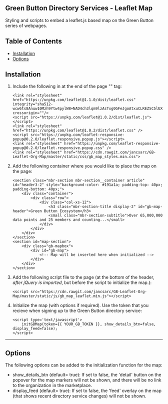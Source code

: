 Green Button Directory Services - Leaflet Map
------------------------

Styling and scripts to embed a leaflet.js based map on the Green Button series of webpages.

Table of Contents
-----------------

- [Installation](#installation)
- [Options](#options)


Installation
------------

1. Include the following in at the end of the page "<head>" tag:

    ```
    <link rel="stylesheet" href="https://unpkg.com/leaflet@1.1.0/dist/leaflet.css"
   integrity="sha512-wcw6ts8Anuw10Mzh9Ytw4pylW8+NAD4ch3lqm9lzAsTxg0GFeJgoAtxuCLREZSC5lUXdVyo/7yfsqFjQ4S+aKw=="
   crossorigin=""/>
    <script src="https://unpkg.com/leaflet@1.0.2/dist/leaflet.js"></script>
    <link rel="stylesheet" href="https://unpkg.com/leaflet@1.0.2/dist/leaflet.css" />
    <script src="https://unpkg.com/leaflet-responsive-popup@0.2.0/leaflet.responsive.popup.js"></script>
    <link rel="stylesheet" href="https://unpkg.com/leaflet-responsive-popup@0.2.0/leaflet.responsive.popup.css" />
    <link rel="stylesheet" href="https://cdn.rawgit.com/jancsarc/GB-Leaflet-Org-Map/master/static/css/gb_map_styles.min.css">
    ```

2. Add the following container where you would like to place the map on the page:
    
    ```
    <section class="mbr-section mbr-section__container article" id="header3-2" style="background-color: #191a1a; padding-top: 40px; padding-bottom: 40px;">
        <div class="container">
            <div class="row">
                <div class="col-xs-12">
                    <h3 class="mbr-section-title display-2" id="gb-map-header">Green Button Ecosystem</h3>
                    <small class="mbr-section-subtitle">Over 65,000,000 data points and 25 members and counting...</small>
                </div>
            </div>
        </div>
    </section>
    <section id="map-section">
        <div class="gb-mapbox">
            <div id="gb-map">
                <!-- Map will be inserted here when initialized -->
            </div>
        </div>
    </section>
    ```
    
3. Add the following script file to the page (at the bottom of the header, *after jQuery is imported*, but before the script to initialize the map.):

    ```
    <script src="https://cdn.rawgit.com/jancsarc/GB-Leaflet-Org-Map/master/static/js/gb_map_leaflet.min.js"></script>
    ```
    
4. Initialize the map (with options if required). Use the token that you recieve when signing up to the Green Button directory service:

    ```
    <script type='text/javascript'>
        initGBMap(token={{ YOUR_GB_TOKEN }}, show_details_btn=false, display_feed=false);
    </script>
    ```
   
<hr>

Options
-------

The following options can be added to the initialization function for the map:

- show_details_btn (default= true): If set to false, the 'detail' button on the popover for the map markers will not be shown, and there will be no link to the organization in the marketplace.
- display_feed (default= true):  If set to false, the 'feed' overlay on the map (that shows recent directory service changes) will not be shown.